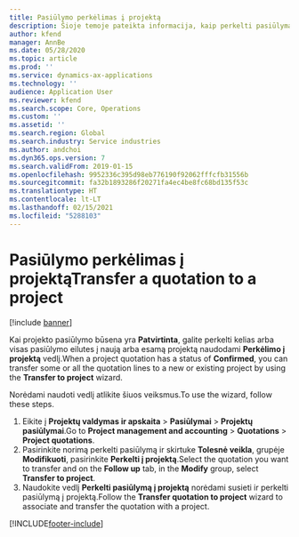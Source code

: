 ```yaml
---
title: Pasiūlymo perkėlimas į projektą
description: Šioje temoje pateikta informacija, kaip perkelti pasiūlymą į naują arba esamą projektą.
author: kfend
manager: AnnBe
ms.date: 05/28/2020
ms.topic: article
ms.prod: ''
ms.service: dynamics-ax-applications
ms.technology: ''
audience: Application User
ms.reviewer: kfend
ms.search.scope: Core, Operations
ms.custom: ''
ms.assetid: ''
ms.search.region: Global
ms.search.industry: Service industries
ms.author: andchoi
ms.dyn365.ops.version: 7
ms.search.validFrom: 2019-01-15
ms.openlocfilehash: 9952336c395d98eb776190f92062fffcfb31556b
ms.sourcegitcommit: fa32b1893286f20271fa4ec4be8fc68bd135f53c
ms.translationtype: HT
ms.contentlocale: lt-LT
ms.lasthandoff: 02/15/2021
ms.locfileid: "5288103"
---
```

# <a name="transfer-a-quotation-to-a-project"></a><span data-ttu-id="fc596-103">Pasiūlymo perkėlimas į projektą</span><span class="sxs-lookup"><span data-stu-id="fc596-103">Transfer a quotation to a project</span></span>

[!include [banner](../includes/banner.md)]

<span data-ttu-id="fc596-104">Kai projekto pasiūlymo būsena yra **Patvirtinta**, galite perkelti kelias arba visas pasiūlymo eilutes į naują arba esamą projektą naudodami **Perkėlimo į projektą** vedlį.</span><span class="sxs-lookup"><span data-stu-id="fc596-104">When a project quotation has a status of **Confirmed**, you can transfer some or all the quotation lines to a new or existing project by using the **Transfer to project** wizard.</span></span> 

<span data-ttu-id="fc596-105">Norėdami naudoti vedlį atlikite šiuos veiksmus.</span><span class="sxs-lookup"><span data-stu-id="fc596-105">To use the wizard, follow these steps.</span></span>

1. <span data-ttu-id="fc596-106">Eikite į **Projektų valdymas ir apskaita** > **Pasiūlymai** > **Projektų pasiūlymai**.</span><span class="sxs-lookup"><span data-stu-id="fc596-106">Go to **Project management and accounting** > **Quotations** > **Project quotations**.</span></span>
2. <span data-ttu-id="fc596-107">Pasirinkite norimą perkelti pasiūlymą ir skirtuke **Tolesnė veikla**, grupėje **Modifikuoti**, pasirinkite **Perkelti į projektą**.</span><span class="sxs-lookup"><span data-stu-id="fc596-107">Select the quotation you want to transfer and on the **Follow up** tab, in the **Modify** group, select **Transfer to project**.</span></span>
3. <span data-ttu-id="fc596-108">Naudokite vedlį **Perkelti pasiūlymą į projektą** norėdami susieti ir perkelti pasiūlymą į projektą.</span><span class="sxs-lookup"><span data-stu-id="fc596-108">Follow the **Transfer quotation to project** wizard to associate and transfer the quotation with a project.</span></span>


[!INCLUDE[footer-include](../includes/footer-banner.md)]